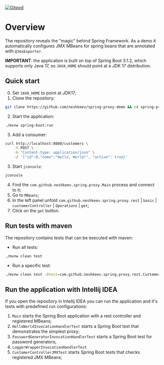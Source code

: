 [![Gitpod](https://img.shields.io/badge/Open%20in%20Gitpod-908a85?logo=gitpod)](https://gitpod.io/#https://github.com/neshkeev/spring-proxy-demo)

# Overview

The repository reveals the "magic" behind Spring Framework. As a demo it automatically configures JMX MBeans for spring beans that are annotated with `@JmxExporter`.

**IMPORTANT**: the application is built on top of Spring Boot 3.1.2, which supports only Java 17, so `JAVA_HOME` should point at a JDK 17 distribution.

## Quick start

0. Set `JAVA_HOME` to point at JDK17;
1. Clone the repository:
```bash
git clone https://github.com/neshkeev/spring-proxy-demo && cd spring-proxy-demo
```
2. Start the application:
```bash
./mvnw spring-boot:run
```
3. Add a consumer:
```bash
curl http://localhost:8080/customers \
    -X POST \
    -H "Content-type: application/json" \
    -d '{"id":0,"name":"Hello, World!", "active": true}'
```
3. Start `jconsole`:
```bash
jconsole
```
4. Find the `com.github.neshkeev.spring.proxy.Main`	process and connect to it;
5. Go to `MBeans`;
6. In the left panel unfold `com.github.neshkeev.spring.proxy.rest` | `basic` | `customerController` | `Operations` | `get`;
7. Click on the `get` button.

## Run tests with maven

The repository contains tests that can be executed with maven:
- Run all tests:
```bash
./mvnw clean test
```
- Run a specific test:
```bash
./mvnw clean test -Dtest=com.github.neshkeev.spring.proxy.rest.CustomerControllerJMXTest
```

## Run the application with Intellij IDEA

If you open the repository in Intellij IDEA you can run the application and it's tests with predefined run configurations:

1. `Main` starts the Spring Boot application with a rest controller and registered MBeans;
1. `HelloWorldInvocationHandlerTest` starts a Spring Boot test that demonstrates the simplest proxy;
1. `PasswordGeneratorInvocationHandlerTest` starts a Spring Boot test for password generators;
1. `LoggerWrapperInvocationHandlerTest`
1. `CustomerControllerJMXTest` starts Spring Boot tests that checks registered JMX MBeans;
